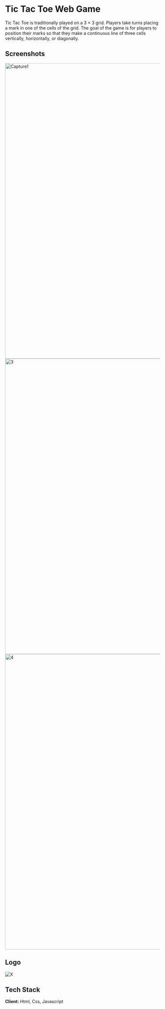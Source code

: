 
# Tic Tac Toe Web Game

Tic Tac Toe is traditionally played on a 3 × 3 grid. Players take turns placing a mark in one of the cells of the grid. The goal of the game is for players to position their marks so that they make a continuous line of three cells vertically, horizontally, or diagonally.



## Screenshots
<img width="960" alt="Capture1" src="https://user-images.githubusercontent.com/107539107/229736321-3412344e-73e7-4e38-b339-0973daad2b2b.PNG">

<img width="960" alt="3" src="https://user-images.githubusercontent.com/107539107/229738471-8868096e-4ac6-48bb-aa74-2aa854038d64.PNG">

<img width="960" alt="4" src="https://user-images.githubusercontent.com/107539107/229738533-714d8624-29ee-45c5-8af5-71e3c1e8935f.PNG">

## Logo
![X](https://user-images.githubusercontent.com/107539107/229738760-d3875266-d7f7-4c3e-991d-bc1a7b8f55c4.png)

## Tech Stack

**Client:** Html, Css, Javascript


